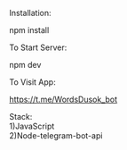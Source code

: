 Installation:

npm install

To Start Server:

npm dev 

To Visit App:

https://t.me/WordsDusok_bot

Stack:\
1)JavaScript\
2)Node-telegram-bot-api

